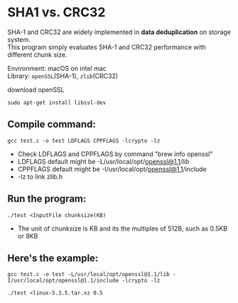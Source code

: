 # SHA1 vs. CRC32

SHA-1 and CRC32 are widely implemented in __data deduplication__ on storage system.  
This program simply evaluates SHA-1 and CRC32 performance with different chunk size.

Environment: macOS on intel mac  
Library: `openSSL`(SHA-1), `zlib`(CRC32)

download openSSL
```
sudo apt-get install libssl-dev
```

## Compile command:  
```
gcc test.c -o test LDFLAGS CPPFLAGS -lcrypto -lz  
```
* Check LDFLAGS and CPPFLAGS by command "brew info openssl"  
* LDFLAGS default might be -L/usr/local/opt/openssl@1.1/lib 
* CPPFLAGS default might be -I/usr/local/opt/openssl@1.1/include
* -lz to link zlib.h  

## Run the program:  
```
./test <InputFile chunksize(KB)  
``` 
* The unit of chunksize is KB and its the multiples of 512B, such as 0.5KB or 8KB

## Here's the example:  
```
gcc test.c -o test -L/usr/local/opt/openssl@1.1/lib -I/usr/local/opt/openssl@1.1/include -lcrypto -lz
```
```
./test <linux-5.3.5.tar.xz 0.5
```
